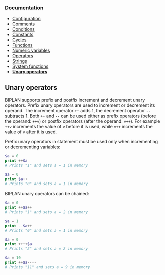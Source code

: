 ### Documentation
- [Configuration](/documentation/configuration.md)
- [Comments](/documentation/comments.md)
- [Conditions](/documentation/conditions.md)
- [Constants](/documentation/constants.md)
- [Cycles](/documentation/cycles.md)
- [Functions](/documentation/functions.md)
- [Numeric variables](/documentation/numeric-variables.md)
- [Operators](/documentation/operators.md)
- [Strings](/documentation/strings.md)
- [System functions](/documentation/system-functions.md)
- **[Unary operators](/documentation/unary-operators.md)**

## Unary operators
BIPLAN supports prefix and postfix increment and decrement unary operators. Prefix unary operators are used to increment or decrement its operand. The increment operator `++` adds 1, the decrement operator `--` subtracts 1. Both `++` and `--` can be used either as prefix operators (before the operand: `++v`) or postfix operators (after the operand: `v++`). For example `++v` increments the value of `v` before it is used, while `v++` increments the value of `v` after it is used.

Prefix unary operators in statement must be used only when incrementing or decrementing variables:
```php
$a = 0
print ++$a
# Prints "1" and sets a = 1 in memory

$a = 0
print $a++
# Prints "0" and sets a = 1 in memory
```
BIPLAN unary operators can be chained:

```php
$a = 0
print ++$a++
# Prints "1" and sets a = 2 in memory

$a = 1
print --$a++
# Prints "0" and sets a = 1 in memory

$a = 0
print ++++$a
# Prints "2" and sets a = 2 in memory

$a = 10
print ++$a----
# Prints "11" and sets a = 9 in memory
```
